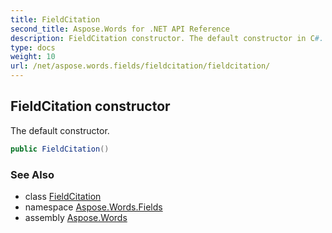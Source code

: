 ```yaml
---
title: FieldCitation
second_title: Aspose.Words for .NET API Reference
description: FieldCitation constructor. The default constructor in C#.
type: docs
weight: 10
url: /net/aspose.words.fields/fieldcitation/fieldcitation/
---
```

## FieldCitation constructor

The default constructor.

```csharp
public FieldCitation()
```

### See Also

* class [FieldCitation](../)
* namespace [Aspose.Words.Fields](../../fieldcitation/)
* assembly [Aspose.Words](../../../)
